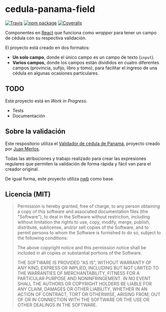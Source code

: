 # cedula-panama-field

[![Travis][build-badge]][build]
[![npm package][npm-badge]][npm]
[![Coveralls][coveralls-badge]][coveralls]

Componentes en [React](https://reactjs.org/) que funciona como _wrapper_ para tener un campo de cédula con su respectiva validación.

El proyecto está creado en dos formatos:

- **Un solo campo**, donde el único campo es un campo de texto (`input`).
- **Varios campos**, donde los campos están divididos en cuatro diferentes campos (provincia, sufijo, libro y tomo), para facilitar el ingreso de una cédula en algunas ocasiones particulares.

[build-badge]: https://img.shields.io/travis/user/repo/master.png?style=flat-square
[build]: https://travis-ci.org/user/repo

[npm-badge]: https://img.shields.io/npm/v/npm-package.png?style=flat-square
[npm]: https://www.npmjs.org/package/npm-package

[coveralls-badge]: https://img.shields.io/coveralls/user/repo/master.png?style=flat-square
[coveralls]: https://coveralls.io/github/user/repo

## TODO

Este proyecto está en _Work in Progress_.

- Tests
- Documentación

## Sobre la validación

Este respositorio utiliza el [Validador de cédula de Panamá](https://github.com/merlos/cedula-panama), proyecto creado por [Juan Merlos](https://github.com/merlos).

Todas las atribuciones y trabajo realizado para crear las expresiones regulares que permiten la validación de forma rápida y fácil van para el creador original.

De igual forma, este proyecto utiliza [nwb](https://github.com/insin/nwb) como base.

## Licencia (MIT)

> Permission is hereby granted, free of charge, to any person obtaining a copy of this software and associated documentation files (the "Software"), to deal in the Software without restriction, including without limitation the rights to use, copy, modify, merge, publish, distribute, sublicense, and/or sell copies of the Software, and to permit persons to whom the Software is furnished to do so, subject to the following conditions:
>
> The above copyright notice and this permission notice shall be included in all copies or substantial portions of the Software.
>
> THE SOFTWARE IS PROVIDED "AS IS", WITHOUT WARRANTY OF ANY KIND, EXPRESS OR IMPLIED, INCLUDING BUT NOT LIMITED TO THE WARRANTIES OF MERCHANTABILITY, FITNESS FOR A PARTICULAR PURPOSE AND NONINFRINGEMENT. IN NO EVENT SHALL THE AUTHORS OR COPYRIGHT HOLDERS BE LIABLE FOR ANY CLAIM, DAMAGES OR OTHER LIABILITY, WHETHER IN AN ACTION OF CONTRACT, TORT OR OTHERWISE, ARISING FROM, OUT OF OR IN CONNECTION WITH THE SOFTWARE OR THE USE OR OTHER DEALINGS IN THE SOFTWARE.
